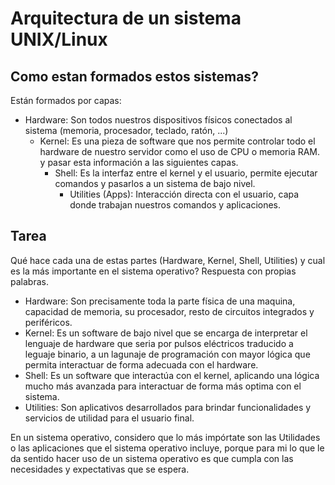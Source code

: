 # Arquitectura de un sistema UNIX/Linux

## Como estan formados estos sistemas?

Están formados por capas:
- Hardware: Son todos nuestros dispositivos físicos conectados al sistema (memoria, procesador, teclado, ratón, ...)
  - Kernel: Es una pieza de software que nos permite controlar todo el hardware de nuestro servidor como el uso de CPU o memoria RAM. y pasar esta información a las siguientes capas.
    - Shell: Es la interfaz entre el kernel y el usuario, permite ejecutar comandos y pasarlos a un sistema de bajo nivel.
      - Utilities (Apps): Interacción directa con el usuario, capa donde trabajan nuestros comandos y aplicaciones.

## Tarea

Qué hace cada una de estas partes (Hardware, Kernel, Shell, Utilities) y cual es la más importante en el sistema operativo? Respuesta con propias palabras.

- Hardware: Son precisamente toda la parte física de una maquina, capacidad de memoria, su procesador, resto de circuitos integrados y periféricos.
- Kernel: Es un software de bajo nivel que se encarga de interpretar el lenguaje de hardware que seria por pulsos eléctricos traducido a leguaje binario, a un lagunaje de programación con mayor lógica que permita interactuar de forma adecuada con el hardware.
- Shell: Es un software que interactúa con el kernel, aplicando una lógica mucho más avanzada para interactuar de forma más optima con el sistema.
- Utilities: Son aplicativos desarrollados para brindar funcionalidades y servicios de utilidad para el usuario final. 

En un sistema operativo, considero que lo más impórtate son las Utilidades o las aplicaciones que el sistema operativo incluye, porque para mi lo que le da sentido hacer uso de un sistema operativo es que cumpla con las necesidades y expectativas que se espera. 
